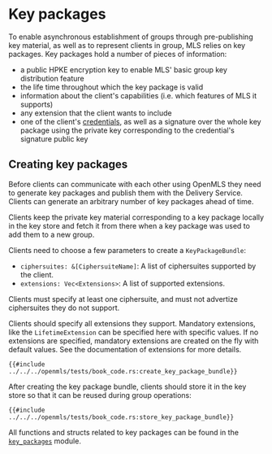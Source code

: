 # Key packages

To enable asynchronous establishment of groups through pre-publishing key material, as well as to represent clients in group, MLS relies on key packages. Key packages hold a number of pieces of information:

* a public HPKE encryption key to enable MLS' basic group key distribution feature
* the life time throughout which the key package is valid
* information about the client's capabilities (i.e. which features of MLS it supports)
* any extension that the client wants to include
* one of the client's [credentials](./identity.md), as well as a signature over the whole key package using the private key corresponding to the credential's signature public key

## Creating key packages

Before clients can communicate with each other using OpenMLS they need to generate key packages and publish them with the Delivery Service. Clients can generate an arbitrary number of key packages ahead of time.

Clients keep the private key material corresponding to a key package locally in the key store and fetch it from there when a key package was used to add them to a new group.

Clients need to choose a few parameters to create a `KeyPackageBundle`:

- `ciphersuites: &[CiphersuiteName]`: A list of ciphersuites supported by the client.
- `extensions: Vec<Extensions>`: A list of supported extensions.

Clients must specify at least one ciphersuite, and must not advertize ciphersuites they do not support.

Clients should specify all extensions they support. Mandatory extensions, like the `LifetimeExtension` can be specified here with specific values. If no extensions are specified, mandatory extensions are created on the fly with default values. See the documentation of extensions for more details.

```rust,no_run,noplayground
{{#include ../../../openmls/tests/book_code.rs:create_key_package_bundle}}
```

After creating the key package bundle, clients should store it in the key store so that it can be reused during group operations:

```rust,no_run,noplayground
{{#include ../../../openmls/tests/book_code.rs:store_key_package_bundle}}
```

All functions and structs related to key packages can be found in the [`key_packages`](https://docs.rs/crate/openmls/latest/key_packages/index.html) module.

